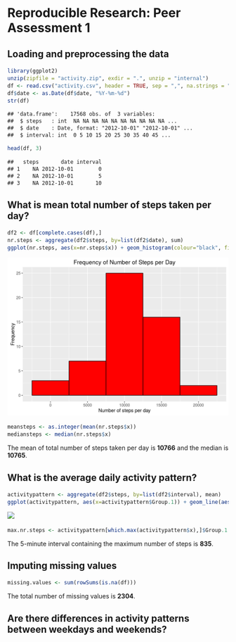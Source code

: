 # Reproducible Research: Peer Assessment 1


## Loading and preprocessing the data


```r
library(ggplot2)
unzip(zipfile = "activity.zip", exdir = ".", unzip = "internal")
df <- read.csv("activity.csv", header = TRUE, sep = ",", na.strings = "NA")
df$date <- as.Date(df$date, "%Y-%m-%d")
str(df)
```

```
## 'data.frame':	17568 obs. of  3 variables:
##  $ steps   : int  NA NA NA NA NA NA NA NA NA NA ...
##  $ date    : Date, format: "2012-10-01" "2012-10-01" ...
##  $ interval: int  0 5 10 15 20 25 30 35 40 45 ...
```

```r
head(df, 3)
```

```
##   steps       date interval
## 1    NA 2012-10-01        0
## 2    NA 2012-10-01        5
## 3    NA 2012-10-01       10
```

## What is mean total number of steps taken per day?


```r
df2 <- df[complete.cases(df),]
nr.steps <- aggregate(df2$steps, by=list(df2$date), sum)
ggplot(nr.steps, aes(x=nr.steps$x)) + geom_histogram(colour="black", fill="red", binwidth = 5000) + ggtitle("Frequency of Number of Steps per Day") + labs(x = "Number of steps per day", y = "Frequency")
```

![](figure/RD_PA1-unnamed-chunk-3-1.png?raw=true)

```r
meansteps <- as.integer(mean(nr.steps$x))
mediansteps <- median(nr.steps$x)
```

The mean of total number of steps taken per day is **10766** and the median is **10765**.

## What is the average daily activity pattern?


```r
activitypattern <- aggregate(df2$steps, by=list(df2$interval), mean)
ggplot(activitypattern, aes(x=activitypattern$Group.1)) + geom_line(aes(y=activitypattern$x)) + ggtitle("Daily Activity Pattern") + labs(x="5-minute interval", y="Number of steps per day")
```

![](PA1_template_files/figure-html/unnamed-chunk-3-1.png)<!-- -->

```r
max.nr.steps <- activitypattern[which.max(activitypattern$x),]$Group.1
```

The 5-minute interval containing the maximum number of steps is **835**.

## Imputing missing values


```r
missing.values <- sum(rowSums(is.na(df)))
```

The total number of missing values is **2304**.



## Are there differences in activity patterns between weekdays and weekends?
